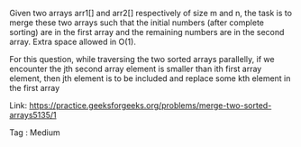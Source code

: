 Given two arrays arr1[] and arr2[] respectively of size m and n, the task is to merge these two arrays such that the initial numbers (after complete sorting) are in the first array and the remaining numbers are in the second array. Extra space allowed in O(1).

For this question, while traversing the two sorted arrays parallelly, if we encounter the jth second array element is smaller than ith first array element, then jth element is to be included and replace some kth element in the first array

Link:
https://practice.geeksforgeeks.org/problems/merge-two-sorted-arrays5135/1

Tag : Medium
